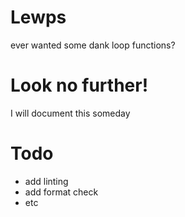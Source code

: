 # Lewps

ever wanted some dank loop functions?

# Look no further!

I will document this someday

# Todo

- add linting
- add format check
- etc

